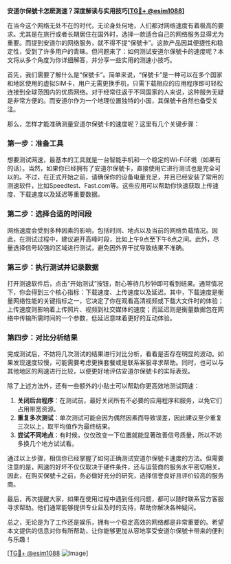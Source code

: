 **安道尔保號卡怎麽測速？深度解读与实用技巧[[TG💪+ @esim1088](https://t.me/s/esim1088)]**

在当今这个网络无处不在的时代，无论身处何地，人们都对网络速度有着极高的要求。尤其是在旅行或者长期居住在国外时，选择一款适合自己的网络服务显得尤为重要。而提到安道尔的网络服务，就不得不提“保號卡”。这款产品因其便捷性和稳定性，受到了许多用户的青睐。但问题来了：如何测试安道尔保號卡的速度呢？本文将从多个角度为你详细解答，并分享一些实用的测速小技巧。

首先，我们需要了解什么是“保號卡”。简单来说，“保號卡”是一种可以在多个国家和地区使用的虚拟SIM卡，用户无需更换手机，只需下载相应的应用程序即可轻松连接到全球范围内的优质网络。对于经常往返于不同国家的人来说，这种服务无疑是非常方便的。而安道尔作为一个地理位置独特的小国，其保號卡自然也备受关注。

那么，怎样才能准确测量安道尔保號卡的速度呢？这里有几个关键步骤：

### 第一步：准备工具

想要测试网速，最基本的工具就是一台智能手机和一个稳定的Wi-Fi环境（如果有的话）。当然，如果你已经拥有了安道尔保號卡，直接使用它进行测试也是完全可以的。不过，在正式开始之前，请确保你的设备电量充足，并且已经安装了常用的测速软件，比如Speedtest、Fast.com等。这些应用可以帮助你快速获取上传速度、下载速度以及延迟等重要数据。

### 第二步：选择合适的时间段

网络速度会受到多种因素的影响，包括时间、地点以及当前的网络负载情况。因此，在测试过程中，建议避开高峰时段，比如上午9点至下午6点之间。此外，尽量选择信号较强的区域进行测试，避免因外界干扰导致结果不准确。

### 第三步：执行测试并记录数据

打开测速软件后，点击“开始测试”按钮，耐心等待几秒钟即可看到结果。通常情况下，你会得到三个核心指标：下载速度、上传速度以及延迟。其中，下载速度是衡量网络性能的关键指标之一，它决定了你在观看高清视频或下载大文件时的体验；上传速度则影响着上传照片、视频到社交媒体的速度；而延迟则是衡量数据包在网络中传输所需时间的一个参数，低延迟意味着更好的互动体验。

### 第四步：对比分析结果

完成测试后，不妨将几次测试的结果进行对比分析，看看是否存在明显的波动。如果发现速度较慢，可能需要考虑更换套餐或是联系客服寻求帮助。同时，也可以与其他地区的网速进行比较，以便更好地评估安道尔保號卡的实际表现。

除了上述方法外，还有一些额外的小贴士可以帮助你更高效地测试网速：

1. **关闭后台程序**：在测试前，最好关闭所有不必要的应用程序和服务，以免它们占用带宽资源。
2. **重复多次测试**：单次测试可能会因为偶然因素而导致误差，因此建议至少重复三次以上，取平均值作为最终结果。
3. **尝试不同地点**：有时候，仅仅改变一下位置就能显著改善信号质量，所以不妨多换几个地方试试看。

通过以上步骤，相信你已经掌握了如何正确测试安道尔保號卡速度的方法。但需要注意的是，网速的好坏不仅仅取决于硬件条件，还与运营商的服务水平密切相关。因此，在购买保號卡之前，务必做好充分的研究，选择信誉良好且评价较高的服务商。

最后，再次提醒大家，如果在使用过程中遇到任何问题，都可以随时联系官方客服寻求帮助。他们通常能够提供专业且及时的支持，帮助你解决各种疑问。

总之，无论是为了工作还是娱乐，拥有一个稳定高效的网络都是非常重要的。希望本文提供的信息对你有所帮助，让你能够更加从容地享受安道尔保號卡带来的便利与乐趣！

[[TG💪+ @esim1088](https://t.me/s/esim1088) ![Image](https://i.postimg.cc/4NQfJmqS/Snipaste-2025-05-13-00-14-12.png)]